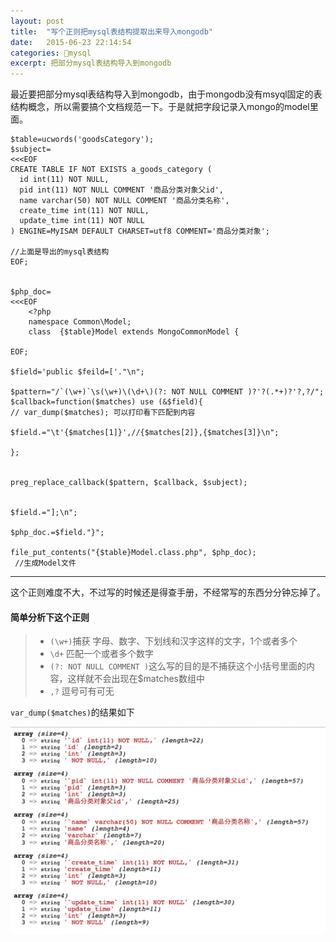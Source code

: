```yaml
---
layout: post
title:  "写个正则把mysql表结构提取出来导入mongodb"
date:   2015-06-23 22:14:54
categories: 🐬mysql
excerpt: 把部分mysql表结构导入到mongodb
---
```



最近要把部分mysql表结构导入到mongodb，由于mongodb没有msyql固定的表结构概念，所以需要搞个文档规范一下。于是就把字段记录入mongo的model里面。
  

    $table=ucwords('goodsCategory');
    $subject=
    <<<EOF
    CREATE TABLE IF NOT EXISTS a_goods_category (
      id int(11) NOT NULL,
      pid int(11) NOT NULL COMMENT '商品分类对象父id',
      name varchar(50) NOT NULL COMMENT '商品分类名称',
      create_time int(11) NOT NULL,
      update_time int(11) NOT NULL
    ) ENGINE=MyISAM DEFAULT CHARSET=utf8 COMMENT='商品分类对象';

    //上面是导出的mysql表结构
    EOF;


    $php_doc=
    <<<EOF
        <?php
        namespace Common\Model;
        class  {$table}Model extends MongoCommonModel {

    EOF;

    $field='public $feild=['."\n";
  
    $pattern="/`(\w+)`\s(\w+)\(\d+\)(?: NOT NULL COMMENT )?'?(.*+)?'?,?/";
    $callback=function($matches) use (&$field){
    // var_dump($matches); 可以打印看下匹配到内容
    
    $field.="\t'{$matches[1]}',//{$matches[2]},{$matches[3]}\n";
      
    };
  
  
    preg_replace_callback($pattern, $callback, $subject);
  
  
    $field.="];\n";
  
    $php_doc.=$field."}";
  
    file_put_contents("{$table}Model.class.php", $php_doc);
     //生成Model文件


-----

这个正则难度不大，不过写的时候还是得查手册，不经常写的东西分分钟忘掉了。

#### 简单分析下这个正则

>* `(\w+)`捕获 字母、数字、下划线和汉字这样的文字，1个或者多个
>* `\d+` 匹配一个或者多个数字
>* `(?: NOT NULL COMMENT )`这么写的目的是不捕获这个小括号里面的内容，这样就不会出现在$matches数组中
>* `,?` 逗号可有可无


`var_dump($matches)`的结果如下

![vardump.jpg](/static/img/vardump.jpg)



